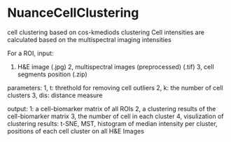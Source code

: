 # NuanceCellClustering
cell clustering based on cos-kmediods clustering 
Cell intensities are calculated based on the multispectral imaging intensities

For a ROI,
input: 
1. H&E image (.jpg)
2, multispectral images (preprocessed) (.tif)
3, cell segments position (.zip)

parameters:
1, t: threthold for removing cell outliers 
2, k: the number of cell clusters
3, dis: distance measure

output:
1: a cell-biomarker matrix of all ROIs
2, a clustering results of the cell-biomarker matrix
3, the number of cell in each cluster
4, visulization of clustering results: t-SNE, MST, histogram of median intensity per cluster,  positions of each cell cluster on all H&E Images
